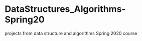 # DataStructures_Algorithms-Spring20
projects from data structure and algorithms Spring 2020 course
